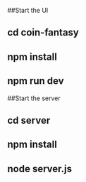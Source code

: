 
##Start the UI

## cd coin-fantasy
## npm install
## npm run dev


##Start the server

## cd server
## npm install
## node server.js
